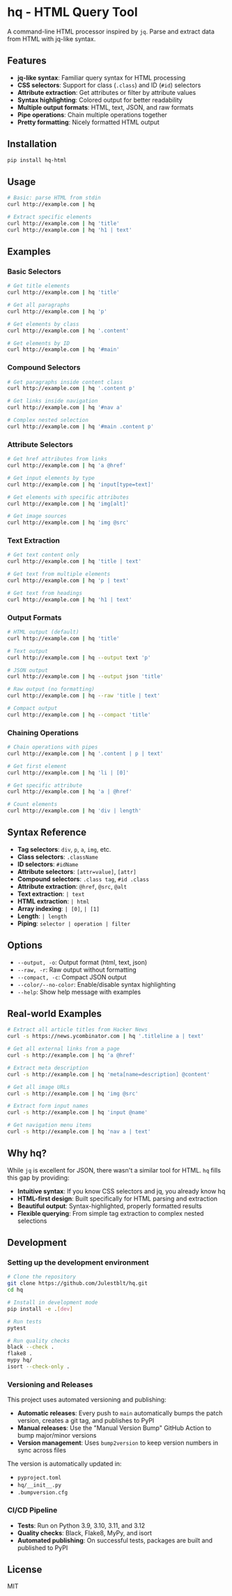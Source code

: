 # hq - HTML Query Tool

A command-line HTML processor inspired by `jq`. Parse and extract data from HTML with jq-like syntax.

## Features

- **jq-like syntax**: Familiar query syntax for HTML processing
- **CSS selectors**: Support for class (`.class`) and ID (`#id`) selectors  
- **Attribute extraction**: Get attributes or filter by attribute values
- **Syntax highlighting**: Colored output for better readability
- **Multiple output formats**: HTML, text, JSON, and raw formats
- **Pipe operations**: Chain multiple operations together
- **Pretty formatting**: Nicely formatted HTML output

## Installation

```bash
pip install hq-html
```

## Usage

```bash
# Basic: parse HTML from stdin
curl http://example.com | hq

# Extract specific elements
curl http://example.com | hq 'title'
curl http://example.com | hq 'h1 | text'
```

## Examples

### Basic Selectors
```bash
# Get title elements
curl http://example.com | hq 'title'

# Get all paragraphs
curl http://example.com | hq 'p'

# Get elements by class
curl http://example.com | hq '.content'

# Get elements by ID
curl http://example.com | hq '#main'
```

### Compound Selectors
```bash
# Get paragraphs inside content class
curl http://example.com | hq '.content p'

# Get links inside navigation
curl http://example.com | hq '#nav a'

# Complex nested selection
curl http://example.com | hq '#main .content p'
```

### Attribute Selectors
```bash
# Get href attributes from links
curl http://example.com | hq 'a @href'

# Get input elements by type
curl http://example.com | hq 'input[type=text]'

# Get elements with specific attributes
curl http://example.com | hq 'img[alt]'

# Get image sources
curl http://example.com | hq 'img @src'
```

### Text Extraction
```bash
# Get text content only
curl http://example.com | hq 'title | text'

# Get text from multiple elements
curl http://example.com | hq 'p | text'

# Get text from headings
curl http://example.com | hq 'h1 | text'
```

### Output Formats
```bash
# HTML output (default)
curl http://example.com | hq 'title'

# Text output
curl http://example.com | hq --output text 'p'

# JSON output
curl http://example.com | hq --output json 'title'

# Raw output (no formatting)
curl http://example.com | hq --raw 'title | text'

# Compact output
curl http://example.com | hq --compact 'title'
```

### Chaining Operations
```bash
# Chain operations with pipes
curl http://example.com | hq '.content | p | text'

# Get first element
curl http://example.com | hq 'li | [0]'

# Get specific attribute
curl http://example.com | hq 'a | @href'

# Count elements
curl http://example.com | hq 'div | length'
```

## Syntax Reference

- **Tag selectors**: `div`, `p`, `a`, `img`, etc.
- **Class selectors**: `.className`
- **ID selectors**: `#idName`
- **Attribute selectors**: `[attr=value]`, `[attr]`
- **Compound selectors**: `.class tag`, `#id .class`
- **Attribute extraction**: `@href`, `@src`, `@alt`
- **Text extraction**: `| text`
- **HTML extraction**: `| html`
- **Array indexing**: `| [0]`, `| [1]`
- **Length**: `| length`
- **Piping**: `selector | operation | filter`

## Options

- `--output, -o`: Output format (html, text, json)
- `--raw, -r`: Raw output without formatting
- `--compact, -c`: Compact JSON output
- `--color/--no-color`: Enable/disable syntax highlighting
- `--help`: Show help message with examples

## Real-world Examples

```bash
# Extract all article titles from Hacker News
curl -s https://news.ycombinator.com | hq '.titleline a | text'

# Get all external links from a page
curl -s http://example.com | hq 'a @href'

# Extract meta description
curl -s http://example.com | hq 'meta[name=description] @content'

# Get all image URLs
curl -s http://example.com | hq 'img @src'

# Extract form input names
curl -s http://example.com | hq 'input @name'

# Get navigation menu items
curl -s http://example.com | hq 'nav a | text'
```

## Why hq?

While `jq` is excellent for JSON, there wasn't a similar tool for HTML. `hq` fills this gap by providing:

- **Intuitive syntax**: If you know CSS selectors and jq, you already know hq
- **HTML-first design**: Built specifically for HTML parsing and extraction
- **Beautiful output**: Syntax-highlighted, properly formatted results
- **Flexible querying**: From simple tag extraction to complex nested selections

## Development

### Setting up the development environment

```bash
# Clone the repository
git clone https://github.com/Julestblt/hq.git
cd hq

# Install in development mode
pip install -e .[dev]

# Run tests
pytest

# Run quality checks
black --check .
flake8 .
mypy hq/
isort --check-only .
```

### Versioning and Releases

This project uses automated versioning and publishing:

- **Automatic releases**: Every push to `main` automatically bumps the patch version, creates a git tag, and publishes to PyPI
- **Manual releases**: Use the "Manual Version Bump" GitHub Action to bump major/minor versions
- **Version management**: Uses `bump2version` to keep version numbers in sync across files

The version is automatically updated in:
- `pyproject.toml`
- `hq/__init__.py`
- `.bumpversion.cfg`

### CI/CD Pipeline

- **Tests**: Run on Python 3.9, 3.10, 3.11, and 3.12
- **Quality checks**: Black, Flake8, MyPy, and isort
- **Automated publishing**: On successful tests, packages are built and published to PyPI

## License

MIT
